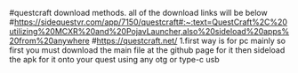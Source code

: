 #questcraft download methods. all of the download links will be below
#https://sidequestvr.com/app/7150/questcraft#:~:text=QuestCraft%2C%20utilizing%20MCXR%20and%20PojavLauncher,also%20sideload%20apps%20from%20anywhere
#https://questcraft.net/
1.first way is for pc mainly so first you must download the main file at the github page for it then sideload the apk for it onto your quest using any otg or type-c usb 
